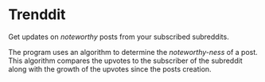 # Trenddit

Get updates on _noteworthy_ posts from your subscribed subreddits.

The program uses an algorithm to determine the _noteworthy-ness_ of a post. This algorithm compares the upvotes to the subscriber of the subreddit along with the growth of the upvotes since the posts creation.
